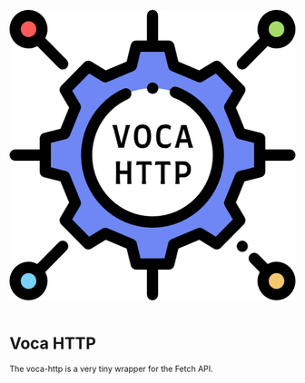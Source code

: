 <div align="center">
	<br>
	<div>
		<img width="512" height="512" src="assets/images/voca-logo.png" alt="voca-http">
	</div>
	<br>
</div>

# Voca HTTP

The voca-http is a very tiny wrapper for the Fetch API.


